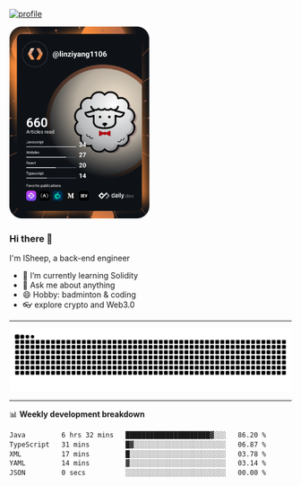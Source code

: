 [![profile](https://user-images.githubusercontent.com/54968314/208005045-e4b42f3b-833d-4242-bfcc-e764865553a2.svg)](https://www.calligrapher.ai/)

<a href="https://app.daily.dev/linziyang1106"><img src="/devcard.png" width="250" alt="ISheep's Dev Card"/></a>

### Hi there 🐏

I'm ISheep, a back-end engineer

- 🔭 I’m currently learning Solidity
- 💬 Ask me about anything
- 😄 Hobby: badminton & coding
- 👓 explore crypto and Web3.0

-------

![](https://raw.githubusercontent.com/ISheepp/ISheepp/output/github-contribution-grid-snake.svg)

-------

📊 **Weekly development breakdown**
<!--START_SECTION:waka-->

```txt
Java         6 hrs 32 mins   █████████████████████▓░░░   86.20 %
TypeScript   31 mins         █▓░░░░░░░░░░░░░░░░░░░░░░░   06.87 %
XML          17 mins         █░░░░░░░░░░░░░░░░░░░░░░░░   03.78 %
YAML         14 mins         ▓░░░░░░░░░░░░░░░░░░░░░░░░   03.14 %
JSON         0 secs          ░░░░░░░░░░░░░░░░░░░░░░░░░   00.00 %
```

<!--END_SECTION:waka-->
